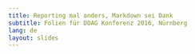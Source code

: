 ```yaml
---
title: Reporting mal anders, Markdown sei Dank
subtitle: Folien für DOAG Konferenz 2016, Nürnberg
lang: de
layout: slides
---
```

